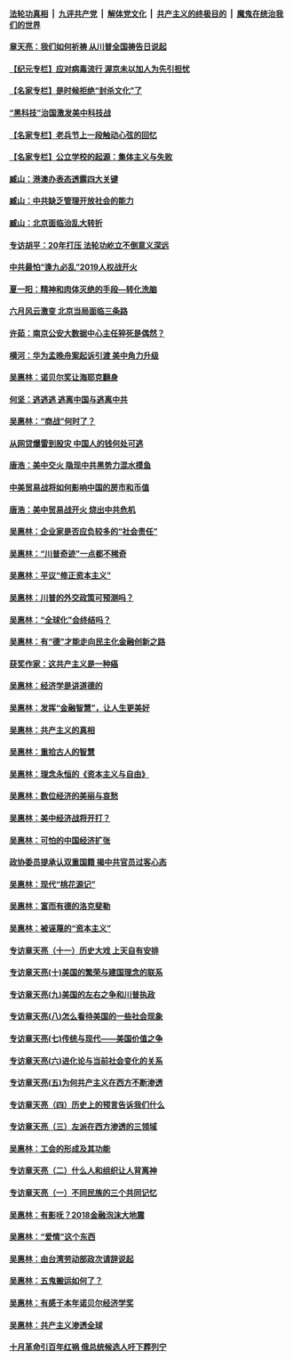 ####  [法轮功真相](../../../../basic/blob/master/README.md?t=06221731) &nbsp;|&nbsp; [九评共产党](../../../../9ping.md/blob/master/README.md?t=06221731) &nbsp;|&nbsp; [解体党文化](../../../../jtdwh.md/blob/master/README.md?t=06221731)  &nbsp;|&nbsp; [共产主义的终极目的](../../../../gczydzjmd.md/blob/master/README.md?t=06221731) &nbsp;|&nbsp; [魔鬼在统治我们的世界](../../../../mgztzwmdsj.md/blob/master/README.md?t=06221731) 

#### [章天亮：我们如何祈祷 从川普全国祷告日说起](../pages/nsc423/n11944627.md?t=06221731) 

#### [【纪元专栏】应对病毒流行 渥京未以加人为先引担忧](../pages/nsc423/n11875714.md?t=06221731) 

#### [【名家专栏】是时候拒绝“封杀文化”了](../pages/nsc423/n11814093.md?t=06221731) 

#### [“黑科技”治国激发美中科技战](../pages/nsc423/n11638056.md?t=06221731) 

#### [【名家专栏】老兵节上一段触动心弦的回忆](../pages/nsc423/n11646016.md?t=06221731) 

#### [【名家专栏】公立学校的起源：集体主义与失败](../pages/nsc423/n11601833.md?t=06221731) 

#### [臧山：港澳办表态透露四大关键](../pages/nsc423/n11421628.md?t=06221731) 

#### [臧山：中共缺乏管理开放社会的能力](../pages/nsc423/n11407457.md?t=06221731) 

#### [臧山：北京面临治乱大转折](../pages/nsc423/n11406895.md?t=06221731) 

#### [专访胡平：20年打压 法轮功屹立不倒意义深远](../pages/nsc423/n11398800.md?t=06221731) 

#### [中共最怕“逢九必乱”2019人权战开火](../pages/nsc423/n11385248.md?t=06221731) 

#### [夏一阳：精神和肉体灭绝的手段—转化洗脑](../pages/nsc423/n11368250.md?t=06221731) 

#### [六月风云激变 北京当局面临三条路](../pages/nsc423/n11313668.md?t=06221731) 

#### [许茹：南京公安大数据中心主任猝死是偶然？](../pages/nsc423/n11064744.md?t=06221731) 

#### [横河：华为孟晚舟案起诉引渡 美中角力升级](../pages/nsc423/n11027230.md?t=06221731) 

#### [吴惠林：诺贝尔奖让海耶克翻身](../pages/nsc423/n10890049.md?t=06221731) 

#### [何坚：逃逃逃 逃离中国与逃离中共](../pages/nsc423/n10592891.md?t=06221731) 

#### [吴惠林：“商战”何时了？](../pages/nsc423/n10573558.md?t=06221731) 

#### [从网贷爆雷到股灾 中国人的钱何处可逃](../pages/nsc423/n10572800.md?t=06221731) 

#### [唐浩：美中交火 隐现中共黑势力混水摸鱼](../pages/nsc423/n10544040.md?t=06221731) 

#### [中美贸易战将如何影响中国的房市和币值](../pages/nsc423/n10543697.md?t=06221731) 

#### [唐浩：美中贸易战开火 烧出中共危机](../pages/nsc423/n10540126.md?t=06221731) 

#### [吴惠林：企业家是否应负较多的“社会责任”](../pages/nsc423/n10535022.md?t=06221731) 

#### [吴惠林：“川普奇迹”一点都不稀奇](../pages/nsc423/n10512808.md?t=06221731) 

#### [吴惠林：平议“修正资本主义”](../pages/nsc423/n10495724.md?t=06221731) 

#### [吴惠林：川普的外交政策可预测吗？](../pages/nsc423/n10462387.md?t=06221731) 

#### [吴惠林：“全球化”会终结吗？](../pages/nsc423/n10452838.md?t=06221731) 

#### [吴惠林：有“德”才能走向民主化金融创新之路](../pages/nsc423/n10432292.md?t=06221731) 

#### [获奖作家：这共产主义是一种癌](../pages/nsc423/n10431541.md?t=06221731) 

#### [吴惠林：经济学是讲道德的](../pages/nsc423/n10398014.md?t=06221731) 

#### [吴惠林：发挥“金融智慧”，让人生更美好](../pages/nsc423/n10375019.md?t=06221731) 

#### [吴惠林：共产主义的真相](../pages/nsc423/n10351394.md?t=06221731) 

#### [吴惠林：重拾古人的智慧](../pages/nsc423/n10337691.md?t=06221731) 

#### [吴惠林：理念永恒的《资本主义与自由》](../pages/nsc423/n10316274.md?t=06221731) 

#### [吴惠林：数位经济的美丽与哀愁](../pages/nsc423/n10292946.md?t=06221731) 

#### [吴惠林：美中经济战将开打？](../pages/nsc423/n10258825.md?t=06221731) 

#### [吴惠林：可怕的中国经济扩张](../pages/nsc423/n10219147.md?t=06221731) 

#### [政协委员提承认双重国籍 揭中共官员过客心态](../pages/nsc423/n10208809.md?t=06221731) 

#### [吴惠林：现代“桃花源记”](../pages/nsc423/n10185234.md?t=06221731) 

#### [吴惠林：富而有德的洛克斐勒](../pages/nsc423/n10142264.md?t=06221731) 

#### [吴惠林：被诬蔑的“资本主义”](../pages/nsc423/n10124816.md?t=06221731) 

#### [专访章天亮（十一）历史大戏 上天自有安排](../pages/nsc423/n10094905.md?t=06221731) 

#### [专访章天亮(十)美国的繁荣与建国理念的联系](../pages/nsc423/n10094899.md?t=06221731) 

#### [专访章天亮(九)美国的左右之争和川普执政](../pages/nsc423/n10094889.md?t=06221731) 

#### [专访章天亮(八)怎么看待美国的一些社会现象](../pages/nsc423/n10094857.md?t=06221731) 

#### [专访章天亮(七)传统与现代——美国价值之争](../pages/nsc423/n10093140.md?t=06221731) 

#### [专访章天亮(六)进化论与当前社会变化的关系](../pages/nsc423/n10092036.md?t=06221731) 

#### [专访章天亮(五)为何共产主义在西方不断渗透](../pages/nsc423/n10083620.md?t=06221731) 

#### [专访章天亮（四）历史上的预言告诉我们什么](../pages/nsc423/n10083606.md?t=06221731) 

#### [专访章天亮（三）左派在西方渗透的三领域](../pages/nsc423/n10081115.md?t=06221731) 

#### [吴惠林：工会的形成及其功能](../pages/nsc423/n10080633.md?t=06221731) 

#### [专访章天亮（二）什么人和组织让人背离神](../pages/nsc423/n10076637.md?t=06221731) 

#### [专访章天亮（一）不同民族的三个共同记忆](../pages/nsc423/n10074188.md?t=06221731) 

#### [吴惠林：有影呒？2018金融泡沫大地震](../pages/nsc423/n10040534.md?t=06221731) 

#### [吴惠林：“爱情”这个东西](../pages/nsc423/n10019423.md?t=06221731) 

#### [吴惠林：由台湾劳动部政次请辞说起](../pages/nsc423/n9979679.md?t=06221731) 

#### [吴惠林：五鬼搬运如何了？](../pages/nsc423/n9925338.md?t=06221731) 

#### [吴惠林：有感于本年诺贝尔经济学奖](../pages/nsc423/n9871883.md?t=06221731) 

#### [吴惠林：共产主义渗透全球](../pages/nsc423/n9812748.md?t=06221731) 

#### [十月革命引百年红祸 俄总统候选人吁下葬列宁](../pages/nsc423/n9810182.md?t=06221731) 

